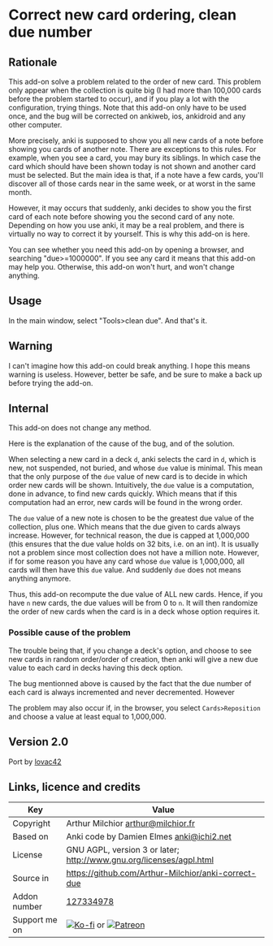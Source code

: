 # Correct new card ordering, clean due number
## Rationale
This add-on solve a problem related to the order of new card. This
problem only appear when the collection is quite big (I had more than
100,000 cards before the problem started to occur), and if you play a
lot with the configuration, trying things. Note that this add-on only
have to be used once, and the bug will be corrected on ankiweb,
ios, ankidroid and any other computer.

More precisely, anki is supposed to show you all new cards of a note
before showing you cards of another note. There are exceptions to this
rules. For example, when you see a card, you may bury its siblings. In
which case the card which should have been shown today is not shown
and another card must be selected. But the main idea is that, if a
note have a few cards, you'll discover all of those cards near in the
same week, or at worst in the same month.

However, it may occurs that suddenly, anki decides to show you the
first card of each note before showing you the second card of any
note. Depending on how you use anki, it may be a real problem, and
there is virtually no way to correct it by yourself. This is why this
add-on is here.

You can see whether you need this add-on by opening a browser, and
searching "due>=1000000". If you see any card it means that this
add-on may help you. Otherwise, this add-on won't hurt, and won't
change anything.

## Usage
In the main window, select "Tools>clean due". And that's it.

## Warning
I can't imagine how this add-on could break anything. I hope this
means warning is useless. However, better be safe, and be sure to make
a back up before trying the add-on.

## Internal
This add-on does not change any method.

Here is the explanation of the cause of the bug, and of the solution.

When selecting a new card in a deck `d`, anki selects the card in `d`,
which is new, not suspended, not buried, and whose `due` value is
minimal. This mean that the only purpose of the `due` value of new
card is to decide in which order new cards will be shown. Intuitively,
the `due` value is a computation, done in advance, to find new cards
quickly. Which means that if this computation had an error, new cards
will be found in the wrong order.

The `due` value of a new note is chosen to be the greatest due value
of the collection, plus one. Which means that the due given to cards
always increase. However, for technical reason, the due is capped at
1,000,000 (this ensures that the due value holds on 32 bits, i.e. on
an int). It is usually not a problem since most collection does not
have a million note. However, if for some reason you have any card
whose `due` value is 1,000,000, all cards will then have this `due`
value. And suddenly `due` does not means anything anymore.

Thus, this add-on recompute the due value of ALL new cards. Hence, if
you have `n` new cards, the due values will be from 0 to `n`. It will
then randomize the order of new cards when the card is in a deck whose
option requires it.


### Possible cause of the problem
The trouble being that, if you change a deck's
option, and choose to see new cards in random order/order of creation,
then anki will give a new due value to each card in decks having this
deck option.

The bug mentionned above is caused by the fact that the due number of
each card is always incremented and never decremented. However

The problem may also occur if, in the browser, you select
`Cards>Reposition` and choose a value at least equal to 1,000,000.

## Version 2.0
Port by [lovac42](https://github.com/lovac42/anki-correct-due)

## Links, licence and credits

Key         |Value
------------|-------------------------------------------------------------------
Copyright   | Arthur Milchior <arthur@milchior.fr>
Based on    | Anki code by Damien Elmes <anki@ichi2.net>
License     | GNU AGPL, version 3 or later; http://www.gnu.org/licenses/agpl.html
Source in   | https://github.com/Arthur-Milchior/anki-correct-due
Addon number| [127334978](https://ankiweb.net/shared/info/127334978)
Support me on| [![Ko-fi](https://ko-fi.com/img/Kofi_Logo_Blue.svg)](https://Ko-fi.com/arthurmilchior) or [![Patreon](http://www.milchior.fr/patreon.png)](https://www.patreon.com/bePatron?u=146206)
